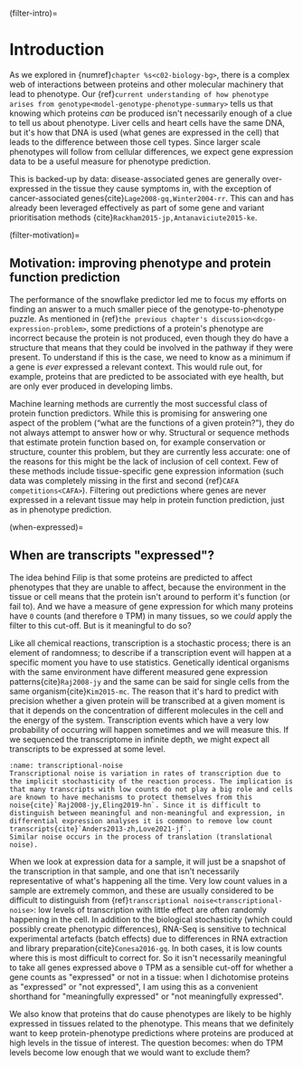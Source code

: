 (filter-intro)=
# Introduction
[//]: # (TODO: Release mapping data separately)

As we explored in {numref}`chapter %s<c02-biology-bg>`, there is a complex web of interactions between proteins and other molecular machinery that lead to phenotype.
Our {ref}`current understanding of how phenotype arises from genotype<model-genotype-phenotype-summary>` tells us that knowing which proteins *can* be produced isn't necessarily enough of a clue to tell us about phenotype.
Liver cells and heart cells have the same DNA, but it's how that DNA is used (what genes are expressed in the cell) that leads to the difference between those cell types. 
Since larger scale phenotypes will follow from cellular differences, we expect gene expression data to be a useful measure for phenotype prediction.

This is backed-up by data: disease-associated genes are generally over-expressed in the tissue they cause symptoms in, with the exception of cancer-associated genes{cite}`Lage2008-gq,Winter2004-rr`. 
This can and has already been leveraged effectively as part of some gene and variant prioritisation methods {cite}`Rackham2015-jp,Antanaviciute2015-ke`.

(filter-motivation)=
## Motivation: improving phenotype and protein function prediction
The performance of the snowflake predictor led me to focus my efforts on finding an answer to a much smaller piece of the genotype-to-phenotype puzzle. 
As mentioned in {ref}`the previous chapter's discussion<dcgo-expression-problem>`, some predictions of a protein's phenotype are incorrect because the protein is not produced, even though they do have a structure that means that they could be involved in the pathway if they were present.
To understand if this is the case, we need to know as a minimum if a gene is *ever* expressed a relevant context. 
This would rule out, for example, proteins that are predicted to be associated with eye health, but are only ever produced in developing limbs.

<!--
As previously mentioned, there are many genes/proteins for which we have sequence information, but not functional information. 
There is a community of researchers who seek to overcome this problem by developing computational methods that predict protein function from sequence, structure, or additional information.
Accurate protein function prediction would give the practical benefit of discovering the function of many proteins without having to carry out hundreds of thousands of expensive and time-consuming wet lab experiments to test non-existent functions. 
Such knowledge could be used to identify genes or proteins for future treatments. 
An accurate model might also be able to give us an insight into the mechanisms behind such functions, giving further insight into how an effective therapy might be designed.
-->

Machine learning methods are currently the most successful class of protein function predictors. 
While this is promising for answering one aspect of the problem (“what are the functions of a given protein?”), they do not always attempt to answer how or why. 
Structural or sequence methods that estimate protein function based on, for example conservation or structure, counter this problem, but they are currently less accurate: one of the reasons for this might be the lack of inclusion of cell context.
Few of these methods include tissue-specific gene expression information (such data was completely missing in the first and second {ref}`CAFA competitions<CAFA>`).
Filtering out predictions where genes are never expressed in a relevant tissue may help in protein function prediction, just as in phenotype prediction.

<!--
## Related work
TODO: Write: tissue-specific expression in phenotype prediction, transcirptional noise and the idea of genes being "on" or "off"
-->

(when-expressed)=
## When are transcripts "expressed"?

The idea behind Filip is that some proteins are predicted to affect phenotypes that they are unable to affect, because the environment in the tissue or cell means that the protein isn't around to perform it's function (or fail to). 
And we have a measure of gene expression for which many proteins have `0` counts (and therefore `0` TPM) in many tissues, so we *could* apply the filter to this cut-off. 
But is it meaningful to do so?

[//]: # (TODO: Image showing gene expression as stochastic, e.g. mRNAs and ribosomes running into eachother/ribosomes running into some promoters before others)

Like all chemical reactions, transcription is a stochastic process; there is an element of randomness; to describe if a transcription event will happen at a specific moment you have to use statistics.
Genetically identical organisms with the same environment have different measured gene expression patterns{cite}`Raj2008-jy` and the same can be said for single cells from the same organism{cite}`Kim2015-mc`.
The reason that it's hard to predict with precision whether a given protein will be transcribed at a given moment is that it depends on the concentration of different molecules in the cell and the energy of the system. 
Transcription events which have a very low probability of occurring will happen sometimes and we will measure this. 
If we sequenced the transcriptome in infinite depth, we might expect all transcripts to be expressed at some level.


[//]: # (TODO: check that I mentioned counts in sequencing technology section)
[//]: # (TODO: Cite gene expression known phenotypes)

```{margin} Transcriptional noise
:name: transcriptional-noise
Transcriptional noise is variation in rates of transcription due to the implicit stochasticity of the reaction process. The implication is that many transcripts with low counts do not play a big role and cells are known to have mechanisms to protect themselves from this noise{cite}`Raj2008-jy,Eling2019-hn`. Since it is difficult to distinguish between meaningful and non-meaningful and expression, in differential expression analyses it is common to remove low count transcripts{cite}`Anders2013-zh,Love2021-jf`. 
Similar noise occurs in the process of translation (translational noise).
```

[//]: # (TODO: Cross-ref batch effects, or put in an aside here)

When we look at expression data for a sample, it will just be a snapshot of the transcription in that sample, and one that isn't necessarily representative of what's happening all the time.
Very low count values in a sample are extremely common, and these are usually considered to be difficult to distinguish from {ref}`transcriptional noise<transcriptional-noise>`: low levels of transcription with little effect are often randomly happening in the cell. 
In addition to the biological stochasticity (which could possibly create phenotypic differences), RNA-Seq is sensitive to technical experimental artefacts (batch effects) due to differences in RNA extraction and library preparation{cite}`Conesa2016-gq`.
In both cases, it is low counts where this is most difficult to correct for. 
So it isn't necessarily meaningful to take all genes expressed above `0` TPM as a sensible cut-off for whether a gene counts as "expressed" or not in a tissue: when I dichotomise proteins as "expressed" or "not expressed", I am using this as a convenient shorthand for "meaningfully expressed" or "not meaningfully expressed".

We also know that proteins that do cause phenotypes are likely to be highly expressed in tissues related to the phenotype.
This means that we definitely want to keep protein-phenotype predictions where proteins are produced at high levels in the tissue of interest.
The question becomes: when do TPM levels become low enough that we would want to exclude them?